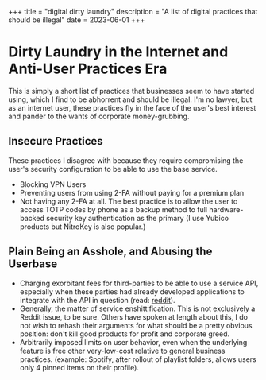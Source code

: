 +++
title = "digital dirty laundry"
description = "A list of digital practices that should be illegal"
date = 2023-06-01
+++

# Dirty Laundry in the Internet and Anti-User Practices Era

This is simply a short list of practices that businesses seem to have started
using, which I find to be abhorrent and should be illegal. I'm no lawyer, but as
an internet user, these practices fly in the face of the user's best interest and
pander to the wants of corporate money-grubbing.

## Insecure Practices

These practices I disagree with because they require compromising the user's
security configuration to be able to use the base service.

*   Blocking VPN Users
*   Preventing users from using 2-FA without paying for a premium plan
*   Not having any 2-FA at all. The best practice is to allow the user to access
    TOTP codes by phone as a backup method to full hardware-backed security key
    authentication as the primary (I use Yubico products but NitroKey is also
    popular.)

## Plain Being an Asshole, and Abusing the Userbase

*   Charging exorbitant fees for third-parties to be able to use a service API,
    especially when these parties had already developed applications to integrate
    with the API in question (read: [reddit](https://reddit.com/)).
*   Generally, the matter of service enshittification. This is not exclusively a
    Reddit issue, to be sure. Others have spoken at length about this, I do not
    wish to rehash their arguments for what should be a pretty obvious position:
    don't kill good products for profit and corporate greed.
*   Arbitrarily imposed limits on user behavior, even when the underlying
feature is free other very-low-cost relative to general business practices.
(example: Spotify, after rollout of playlist folders, allows users only 4 pinned
items on their profile).
